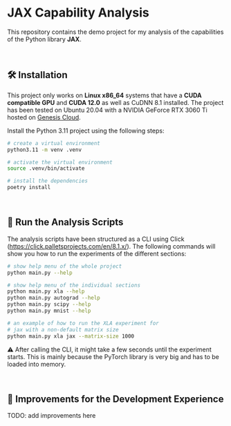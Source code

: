 # JAX Capability Analysis

This repository contains the demo project for my analysis of the capabilities of the Python library **JAX**.

<br/>

## 🛠️ Installation

This project only works on **Linux x86_64** systems that have a **CUDA compatible GPU** and **CUDA 12.0** as well as CuDNN 8.1 installed. The project has been tested on Ubuntu 20.04 with a NVIDIA GeForce RTX 3060 Ti hosted on [Genesis Cloud](https://genesiscloud.com/).

Install the Python 3.11 project using the following steps:

```bash
# create a virtual environment
python3.11 -m venv .venv

# activate the virtual environment
source .venv/bin/activate

# install the dependencies
poetry install
```

<br/>

## 🌋 Run the Analysis Scripts

The analysis scripts have been structured as a CLI using Click (https://click.palletsprojects.com/en/8.1.x/). The following commands will show you how to run the experiments of the different sections:

```bash
# show help menu of the whole project
python main.py --help

# show help menu of the individual sections
python main.py xla --help
python main.py autograd --help
python main.py scipy --help
python main.py mnist --help

# an example of how to run the XLA experiment for
# jax with a non-default matrix size
python main.py xla jax --matrix-size 1000
```

⚠️ After calling the CLI, it might take a few seconds until the experiment starts. This is mainly because the PyTorch library is very big and has to be loaded into memory.

<br/>

## 🐥 Improvements for the Development Experience

TODO: add improvements here
